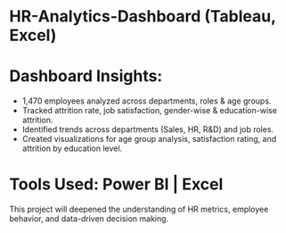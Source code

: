 # HR-Analytics-Dashboard (Tableau, Excel)

# Dashboard Insights:
- 1,470 employees analyzed across departments, roles & age groups.
- Tracked attrition rate, job satisfaction, gender-wise & education-wise attrition.
- Identified trends across departments (Sales, HR, R&D) and job roles.
- Created visualizations for age group analysis, satisfaction rating, and attrition by education level.

# Tools Used: Power BI | Excel
This project will deepened the understanding of HR metrics, employee behavior, and data-driven decision making.

